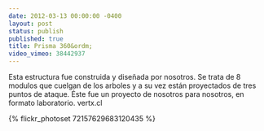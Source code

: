 ```yaml
---
date: 2012-03-13 00:00:00 -0400
layout: post
status: publish
published: true
title: Prisma 360&ordm;
video_vimeo: 38442937
---
```


Esta estructura fue construida y diseñada por nosotros. Se trata de 8 modulos que cuelgan de los arboles y a su vez están proyectados de tres puntos de ataque. Éste fue un proyecto de nosotros para nosotros, en formato laboratorio. vertx.cl

{% flickr_photoset 72157629683120435 %}
